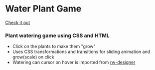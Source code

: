 <h1>Water Plant Game</h1>
<a href = "https://rawgit.com/sstroink/Water-Plant-Game/master/start.html">Check it out </a>
<h3>Plant watering game using CSS and HTML</h3>
<ul>
  <li>Click on the plants to make them "grow"</li>
   <li>Uses CSS transformations and transitions for sliding animation and grow(scale) on click</li>
   <li>Watering can cursor on hover is imported from <a href="http://www.rw-designer.com/"> rw-designer</a></li>
</ul>
